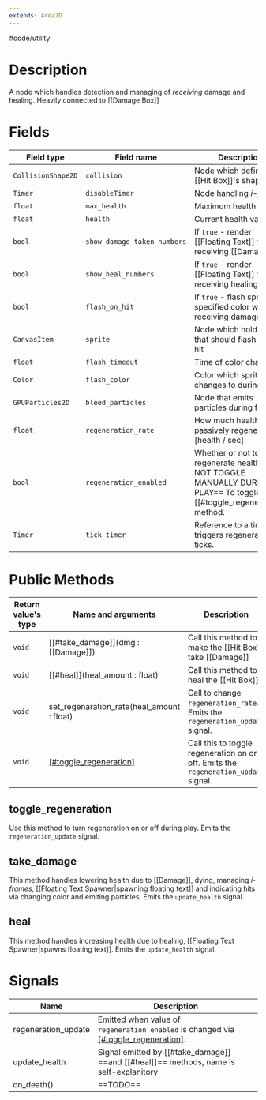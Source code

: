 ```yaml
---
extends: Area2D
---
```

#code/utility

# Description
A node which handles detection and managing of *receiving* damage and healing. Heavily connected to [[Damage Box]]
# Fields
Field type|Field name|Description
-|-|-
`CollisionShape2D`|`collision`|Node which defines the [[Hit Box]]'s shape
`Timer`|`disableTimer`|Node handling *i-frames*
`float`|`max_health`|Maximum health value
`float`|`health`|Current health value
`bool`|`show_damage_taken_numbers`|If `true` - render [[Floating Text]] for receiving [[Damage]]
`bool`|`show_heal_numbers`|If `true` - render [[Floating Text]] for receiving healing
`bool`|`flash_on_hit`|If `true` - flash sprite in specified color when receiving damage
`CanvasItem`|`sprite`|Node which holds sprite that should flash when hit
`float`|`flash_timeout`|Time of color change
`Color`|`flash_color`|Color which sprite changes to during flash
`GPUParticles2D`|`bleed_particles`|Node that emits particles during flash
`float`|`regeneration_rate`|How much health to passively regenerate [health / sec]
`bool`|`regeneration_enabled`|Whether or not to regenerate health. ==DO NOT TOGGLE MANUALLY DURING PLAY== To toggle use [[#toggle_regeneration]] method.
`Timer`|`tick_timer`|Reference to a timer that triggers regeneration ticks.
# Public Methods
Return value's type|Name and arguments|Description
-|-|-
`void`|[[#take_damage]](dmg : [[Damage]])|Call this method to make the [[Hit Box]] take [[Damage]]
`void`|[[#heal]](heal_amount : float)|Call this method to heal the [[Hit Box]]
`void`|set_regenaration_rate(heal_amount : float)|Call to change `regeneration_rate`. Emits the `regeneration_update` signal.
`void`|[[#toggle_regeneration]]()|Call this to toggle regeneration on or off. Emits the `regeneration_update` signal.


## toggle_regeneration
Use this method to turn regeneration on or off during play. Emits the `regeneration_update` signal.

## take_damage
This method handles lowering health due to [[Damage]], dying, managing *i-frames*, [[Floating Text Spawner|spawning floating text]] and indicating hits via changing color and emiting particles. Emits the `update_health` signal. 

## heal
This method handles increasing health due to healing, [[Floating Text Spawner|spawns floating text]]. Emits the `update_health` signal.

# Signals
Name|Description
-|-
regeneration_update|Emitted when value of `regeneration_enabled` is changed via [[#toggle_regeneration]]().
update_health|Signal emitted by [[#take_damage]] ==and [[#heal]]== methods, name is self-explanitory
on_death()|==TODO==

